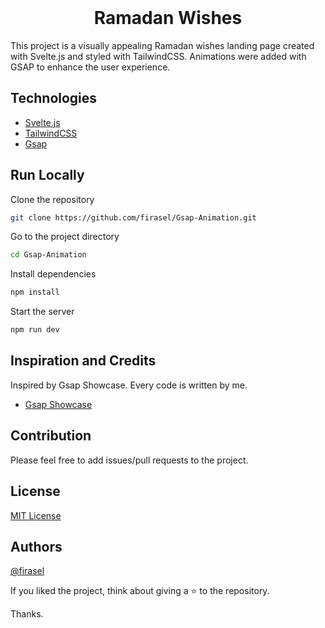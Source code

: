 <br/>
<h1 align="center">Ramadan Wishes</h1>

This project is a visually appealing Ramadan wishes landing page created with Svelte.js and styled with TailwindCSS. Animations were added with GSAP to enhance the user experience.

## Technologies

- [Svelte.js](https://svelte.dev)
- [TailwindCSS](https://tailwindcss.com)
- [Gsap](https://greensock.com/gsap)

## Run Locally

Clone the repository

```bash
git clone https://github.com/firasel/Gsap-Animation.git
```

Go to the project directory

```bash
cd Gsap-Animation
```

Install dependencies

```bash
npm install
```

Start the server

```bash
npm run dev
```

## Inspiration and Credits

Inspired by Gsap Showcase. Every code is written by me.

- [Gsap Showcase](https://greensock.com/showcase)

## Contribution

Please feel free to add issues/pull requests to the project.

## License

[MIT License](LICENSE)

## Authors

[@firasel](https://github.com/firasel)

If you liked the project, think about giving a ⭐ to the repository.

Thanks.
